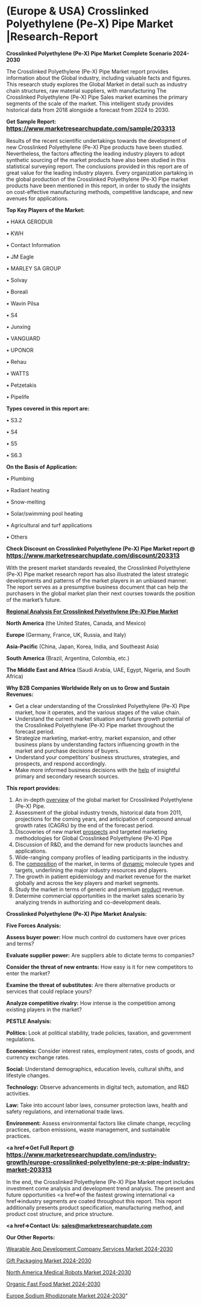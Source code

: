 # (Europe & USA) Crosslinked Polyethylene (Pe-X) Pipe Market |Research-Report

<strong>Crosslinked Polyethylene (Pe-X) Pipe Market Complete Scenario 2024-2030</strong>

The Crosslinked Polyethylene (Pe-X) Pipe Market report provides information about the Global industry, including valuable facts and figures. This research study explores the Global Market in detail such as industry chain structures, raw material suppliers, with manufacturing The Crosslinked Polyethylene (Pe-X) Pipe Sales market examines the primary segments of the scale of the market. This intelligent study provides historical data from 2018 alongside a forecast from 2024 to 2030.

<strong>Get Sample Report: <a href=https://www.marketresearchupdate.com/sample/203313><font size=3 color=#0000ff>https://www.marketresearchupdate.com/sample/203313</font></a></strong>

Results of the recent scientific undertakings towards the development of new Crosslinked Polyethylene (Pe-X) Pipe products have been studied. Nevertheless, the factors affecting the leading industry players to adopt synthetic sourcing of the market products have also been studied in this statistical surveying report. The conclusions provided in this report are of great value for the leading industry players. Every organization partaking in the global production of the Crosslinked Polyethylene (Pe-X) Pipe market products have been mentioned in this report, in order to study the insights on cost-effective manufacturing methods, competitive landscape, and new avenues for applications.

<strong>Top Key Players of the Market:</strong>

• HAKA GERODUR

• KWH

• Contact Information

• JM Eagle

• MARLEY SA GROUP

• Solvay

• Boreali

• Wavin Pilsa

• S4

• Junxing

• VANGUARD

• UPONOR

• Rehau

• WATTS

• Petzetakis

• Pipelife

<strong>Types covered in this report are: </strong>

• S3.2

• S4

• S5

• S6.3

<strong>On the Basis of Application:</strong>

• Plumbing

• Radiant heating

• Snow-melting

• Solar/swimming pool heating

• Agricultural and turf applications

• Others

<strong>Check Discount on Crosslinked Polyethylene (Pe-X) Pipe Market report @ <a href=https://www.marketresearchupdate.com/discount/203313><font size=3 color=#0000ff>https://www.marketresearchupdate.com/discount/203313</font></a></strong>

With the present market standards revealed, the Crosslinked Polyethylene (Pe-X) Pipe market research report has also illustrated the latest strategic developments and patterns of the market players in an unbiased manner. The report serves as a presumptive business document that can help the purchasers in the global market plan their next courses towards the position of the market’s future.

<strong><u><b>Regional Analysis For Crosslinked Polyethylene (Pe-X) Pipe Market</b></u></strong>

<strong><b>North America</b></strong> (the United States, Canada, and Mexico)

<strong><b>Europe </b></strong>(Germany, France, UK, Russia, and Italy)

<strong><b>Asia-Pacific</b></strong> (China, Japan, Korea, India, and Southeast Asia)

<strong><b>South America</b></strong> (Brazil, Argentina, Colombia, etc.)

<strong><b>The Middle East and Africa</b></strong> (Saudi Arabia, UAE, Egypt, Nigeria, and South Africa)

<strong>Why B2B Companies Worldwide Rely on us to Grow and Sustain Revenues:</strong>
<ul>
  <li>Get a clear understanding of the Crosslinked Polyethylene (Pe-X) Pipe market, how it operates, and the various stages of the value chain.</li>
  <li>Understand the current market situation and future growth potential of the Crosslinked Polyethylene (Pe-X) Pipe market throughout the forecast period.</li>
  <li>Strategize marketing, market-entry, market expansion, and other business plans by understanding factors influencing growth in the market and purchase decisions of buyers.</li>
  <li>Understand your competitors’ business structures, strategies, and prospects, and respond accordingly.</li>
  <li>Make more informed business decisions with the <a href=ASDF991299>help</a> of insightful primary and secondary research sources.</li>
</ul>
<strong>This report provides:</strong>
<ol>
  <li>An in-depth <a href=>overview</a> of the global market for Crosslinked Polyethylene (Pe-X) Pipe.</li>
  <li>Assessment of the global industry trends, historical data from 2011, projections for the coming years, and anticipation of compound annual growth rates (CAGRs) by the end of the forecast period.</li>
  <li>Discoveries of new market <a href=>prospects</a> and targeted marketing methodologies for Global Crosslinked Polyethylene (Pe-X) Pipe</li>
  <li>Discussion of R&amp;D, and the demand for new products launches and applications.</li>
  <li>Wide-ranging company profiles of leading participants in the industry.</li>
  <li>The <a href=ASDF881288>composition</a> of the market, in terms of <a href=>dynamic</a> molecule types and targets, underlining the major industry resources and players.</li>
  <li>The growth in patient epidemiology and market revenue for the market globally and across the key players and market segments.</li>
  <li>Study the market in terms of generic and premium <a href=>product</a> revenue.</li>
  <li>Determine commercial opportunities in the market sales scenario by analyzing trends in authorizing and co-development deals.</li>
</ol>

<strong>Crosslinked Polyethylene (Pe-X) Pipe Market Analysis:</strong>

<strong>Five Forces Analysis:</strong>

<strong>Assess buyer power:</strong> How much control do customers have over prices and terms?

<strong>Evaluate supplier power:</strong> Are suppliers able to dictate terms to companies?

<strong>Consider the threat of new entrants:</strong> How easy is it for new competitors to enter the market?

<strong>Examine the threat of substitutes:</strong> Are there alternative products or services that could replace yours?

<strong>Analyze competitive rivalry:</strong> How intense is the competition among existing players in the market?

<strong>PESTLE Analysis:</strong>

<strong>Politics:</strong> Look at political stability, trade policies, taxation, and government regulations.

<strong>Economics:</strong> Consider interest rates, employment rates, costs of goods, and currency exchange rates.

<strong>Social:</strong> Understand demographics, education levels, cultural shifts, and lifestyle changes.

<strong>Technology:</strong> Observe advancements in digital tech, automation, and R&D activities.

<strong>Law:</strong> Take into account labor laws, consumer protection laws, health and safety regulations, and international trade laws.

<strong>Environment:</strong> Assess environmental factors like climate change, recycling practices, carbon emissions, waste management, and sustainable practices.

<strong><a href=>Get Full Report</a> @ <a href=https://www.marketresearchupdate.com/industry-growth/europe-crosslinked-polyethylene-pe-x-pipe-industry-market-203313><font size=3 color=#0000ff>https://www.marketresearchupdate.com/industry-growth/europe-crosslinked-polyethylene-pe-x-pipe-industry-market-203313</font></a></strong>

In the end, the Crosslinked Polyethylene (Pe-X) Pipe Market report includes investment come analysis and development trend analysis. The present and future opportunities <a href=>of</a> the fastest growing international <a href=>industry</a> segments are coated throughout this report. This report additionally presents product specification, manufacturing method, and product cost structure, and price structure.

<strong><a href=><strong>Contact Us:</strong></a></strong>
<strong>sales@marketresearchupdate.com</strong>

<strong>Our Other Reports:</strong>

<a href=https://www.linkedin.com/pulse/wearable-app-development-company-services-market-1f>Wearable App Development Company Services Market 2024-2030</a>

<a href=https://www.linkedin.com/pulse/gift-packaging-market-outlooks-2023-size-players>Gift Packaging Market 2024-2030</a>

<a href=https://www.linkedin.com/pulse/north-america-medical-robots-market-2023-current>North America Medical Robots Market 2024-2030</a>

<a href=https://www.linkedin.com/pulse/organic-fast-food-market-2023-development-growth-key-nrhzf/>Organic Fast Food Market 2024-2030</a>

<a href=https://www.linkedin.com/pulse/europe-sodium-rhodizonate-market-research-orihf/>Europe Sodium Rhodizonate Market 2024-2030</a>"

